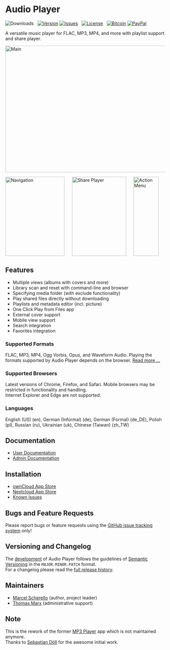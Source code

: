 # Audio Player

![Downloads](https://img.shields.io/github/downloads/rello/audioplayer/total.svg)&#160;&#160;&#160;[![Version](https://img.shields.io/github/release/rello/audioplayer.svg)](https://github.com/rello/audioplayer/blob/master/CHANGELOG.md)&#160;[![Issues](https://img.shields.io/github/issues/rello/audioplayer.svg)](https://github.com/rello/audioplayer/issues)&#160;&#160;&#160;[![License](https://img.shields.io/badge/license-AGPLv3-blue.svg)](http://www.gnu.org/licenses/agpl-3.0)&#160;&#160;&#160;[![Bitcoin](https://img.shields.io/badge/donate-Bitcoin-blue.svg)](https://github.com/rello/audioplayer/wiki/donate)&#160;[![PayPal](https://img.shields.io/badge/donate-PayPal-blue.svg)](https://github.com/rello/audioplayer/wiki/donate)

A versatile music player for FLAC, MP3, MP4, and more with playlist support and share player.

<img src="https://raw.githubusercontent.com/rello/audioplayer/master/screenshots/audioplayer_main.png" alt="Main" width="599" height="400" title="Main">

<img src="https://raw.githubusercontent.com/rello/audioplayer/master/screenshots/audioplayer_lists.png" alt="Navigation" width="187" height="250" title="Navigation">&#160;&#160;&#160;&#160;&#160;
<img src="https://raw.githubusercontent.com/rello/audioplayer/master/screenshots/audioplayer_share.png" alt="Share Player" width="171" height="250" title="Share Player">&#160;&#160;&#160;&#160;&#160;
<img src="https://raw.githubusercontent.com/rello/audioplayer/master/screenshots/audioplayer_actions.png" alt="Action Menu" width="80" height="250" title="Action Menu">

## Features
- Multiple views (albums with covers and more)
- Library scan and reset with command-line and browser
- Specifying media folder (with exclude functionality)
- Play shared files directly without downloading
- Playlists and metadata editor (incl. picture)
- One Click Play from Files app
- External cover support
- Mobile view support
- Search integration
- Favorites integration

### Supported Formats
FLAC, MP3, MP4, Ogg Vorbis, Opus, and Waveform Audio. Playing the formats supported by Audio Player depends on the browser. [Read more …](https://github.com/rello/audioplayer/wiki/audio-files-and-mime-types)

### Supported Browsers
Latest versions of Chrome, Firefox, and Safari. Mobile browsers may be restricted in functionality and handling.  
Internet Explorer and Edge are not supported.

### Languages
English (US) (en), German (Informal) (de), German (Formal) (de_DE), Polish (pl), Russian (ru), Ukrainian (uk), Chinese (Taiwan) (zh_TW)

## Documentation
- [User Documentation](https://github.com/rello/audioplayer/wiki#user-documentation)
- [Admin Documentation](https://github.com/rello/audioplayer/wiki#admin-documentation)

## Installation
- [ownCloud App Store](https://apps.owncloud.com/content/show.php?content=174738)
- [Nextcloud App Store](https://apps.nextcloud.com/apps/audioplayer)
- [Known Issues](https://github.com/rello/audioplayer/wiki/installation-instructions#known-issues)

## Bugs and Feature Requests
Please report bugs or feature requests using the [GitHub issue tracking system](https://github.com/rello/audioplayer/issues) only!

## Versioning and Changelog
The [development](https://github.com/rello/audioplayer/wiki/development) of Audio Player follows the guidelines of [Semantic Versioning](http://semver.org/) in the `MAJOR.MINOR.PATCH` format.  
For a changelog please read the [full release history](https://github.com/rello/audioplayer/blob/master/CHANGELOG.md).

## Maintainers
- [Marcel Scherello](https://github.com/rello) (author, project leader)
- [Thomas Marx](https://github.com/xramsamoht) (administrative support)

## Note
This is the rework of the former [MP3 Player](https://github.com/libasys/audios) app which is not maintained anymore.  
Thanks to [Sebastian Döll](https://github.com/libasys) for the awesome initial work.
